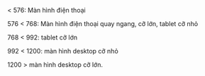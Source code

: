 < 576: Màn hình điện thoại

576 < 768: Màn hình điện thoại quay ngang, cỡ lớn, tablet cỡ nhỏ

768 < 992: tablet cỡ lớn

992 < 1200: màn hình desktop cỡ nhỏ

1200 > màn hình desktop cỡ lớn.
